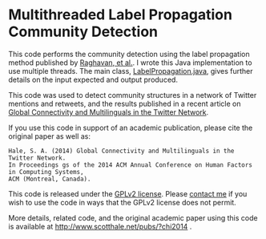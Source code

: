 Multithreaded Label Propagation Community Detection
====================

This code performs the community detection using the label propagation method published by [Raghavan, et al.](http://arxiv.org/abs/0709.2938). I wrote this Java implementation to use multiple threads. The main class, [LabelPropagation.java](src/us/hale/scott/networks/community/LabelPropagation.java), gives further details on the input expected and output produced.

This code was used to detect community structures in a network of Twitter mentions and retweets, and the results published in a recent article on [Global Connectivity and Multilinguals in the Twitter Network](http://www.scotthale.net/pubs/?chi2014).

If you use this code in support of an academic publication, please cite the original paper as well as:
   
    Hale, S. A. (2014) Global Connectivity and Multilinguals in the Twitter Network. 
    In Proceedings gs of the 2014 ACM Annual Conference on Human Factors in Computing Systems, 
    ACM (Montreal, Canada).

  
This code is released under the [GPLv2 license](http://www.gnu.org/licenses/gpl-2.0.html). Please [contact me](http://www.scotthale.net/blog/?page_id=9) if you wish to use the code in ways that the GPLv2 license does not permit.

More details, related code, and the original academic paper using this code is available at http://www.scotthale.net/pubs/?chi2014 .

